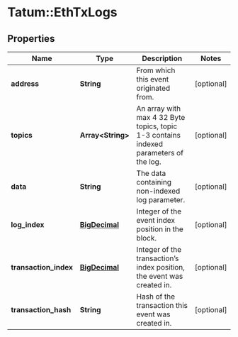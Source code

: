 # Tatum::EthTxLogs

## Properties
Name | Type | Description | Notes
------------ | ------------- | ------------- | -------------
**address** | **String** | From which this event originated from. | [optional] 
**topics** | **Array&lt;String&gt;** | An array with max 4 32 Byte topics, topic 1-3 contains indexed parameters of the log. | [optional] 
**data** | **String** | The data containing non-indexed log parameter. | [optional] 
**log_index** | [**BigDecimal**](BigDecimal.md) | Integer of the event index position in the block. | [optional] 
**transaction_index** | [**BigDecimal**](BigDecimal.md) | Integer of the transaction’s index position, the event was created in. | [optional] 
**transaction_hash** | **String** | Hash of the transaction this event was created in. | [optional] 

